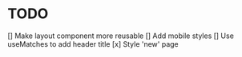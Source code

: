 # TODO

[] Make layout component more reusable
[] Add mobile styles
[] Use useMatches to add header title
[x] Style 'new' page
